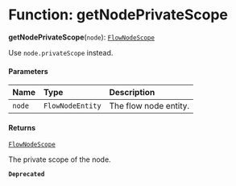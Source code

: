 # Function: getNodePrivateScope

**getNodePrivateScope**(`node`): [`FlowNodeScope`](/auto-docs/variable-plugin/interfaces/FlowNodeScope.md)

Use `node.privateScope` instead.

#### Parameters

| Name | Type | Description |
| :------ | :------ | :------ |
| `node` | `FlowNodeEntity` | The flow node entity. |

#### Returns

[`FlowNodeScope`](/auto-docs/variable-plugin/interfaces/FlowNodeScope.md)

The private scope of the node.

**`Deprecated`**
